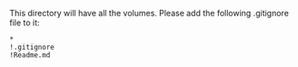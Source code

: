 This directory will have all the volumes. Please add the following .gitignore file to it:

```
*
!.gitignore
!Readme.md
```